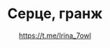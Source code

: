---
title: Серце, гранж
description: Значок або магніт. 32 мм, ручна робота
author: https://t.me/Irina_7owl
cost: 3000₸
---